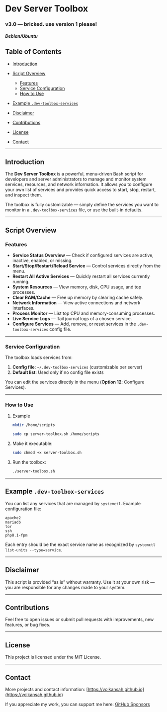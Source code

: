 # Dev Server Toolbox

### v3.0 — bricked. use version 1 please!

##### Debian/Ubuntu

## Table of Contents

- [Introduction](#introduction)
- [Script Overview](#script-overview)

  - [Features](#features)
  - [Service Configuration](#service-configuration)
  - [How to Use](#how-to-use)
- [Example `.dev-toolbox-services`](#example-dev-toolbox-services)
- [Disclaimer](#disclaimer)
- [Contributions](#contributions)
- [License](#license)
- [Contact](#contact)

---

## Introduction

The **Dev Server Toolbox** is a powerful, menu-driven Bash script for developers and server administrators to manage and monitor system services, resources, and network information.
It allows you to configure your own list of services and provides quick access to start, stop, restart, and inspect them.

The toolbox is fully customizable — simply define the services you want to monitor in a `.dev-toolbox-services` file, or use the built-in defaults.

---

## Script Overview

### Features

* **Service Status Overview** — Check if configured services are active, inactive, enabled, or missing.
* **Start/Stop/Restart/Reload Service** — Control services directly from the menu.
* **Restart All Active Services** — Quickly restart all services currently running.
* **System Resources** — View memory, disk, CPU usage, and top processes.
* **Clear RAM/Cache** — Free up memory by clearing cache safely.
* **Network Information** — View active connections and network interfaces.
* **Process Monitor** — List top CPU and memory-consuming processes.
* **Live Service Logs** — Tail journal logs of a chosen service.
* **Configure Services** — Add, remove, or reset services in the `.dev-toolbox-services` config file.

---

### Service Configuration

The toolbox loads services from:

1. **Config file**: `~/.dev-toolbox-services` (customizable per server)
2. **Default list**: Used only if no config file exists

You can edit the services directly in the menu (**Option 12**: Configure Services).

---

### How to Use

1. Example

   ```bash
   mkdir /home/scripts
 
   sudo cp server-toolbox.sh /home/scripts
   ```
2. Make it executable:

   ```bash
   sudo chmod +x server-toolbox.sh
   ```
3. Run the toolbox:

   ```bash
   ./server-toolbox.sh
   ```

---

## Example `.dev-toolbox-services`

You can list any services that are managed by `systemctl`.
Example configuration file:

```
apache2
mariadb
tor
ssh
php8.1-fpm
```

Each entry should be the exact service name as recognized by `systemctl list-units --type=service`.

---

## Disclaimer

This script is provided “as is” without warranty.
Use it at your own risk — you are responsible for any changes made to your system.

---

## Contributions

Feel free to open issues or submit pull requests with improvements, new features, or bug fixes.

---

## License

This project is licensed under the MIT License.

---

## Contact

More projects and contact information: [https://volkansah.github.io](https://volkansah.github.io)

If you appreciate my work, you can support me here: [GitHub Sponsors](https://github.com/sponsors/volkansah)
